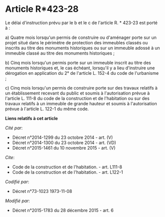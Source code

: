 # Article R*423-28

Le délai d'instruction prévu par le b et le c de l'article R. * 423-23 est porté à : 

a) Quatre mois lorsqu'un permis de construire ou d'aménager porte sur un projet situé dans le périmètre de protection des
immeubles classés ou inscrits au titre des monuments historiques ou sur un immeuble adossé à un immeuble classé au titre des
monuments historiques ; 

b) Cinq mois lorsqu'un permis porte sur un immeuble inscrit au titre des monuments historiques et, le cas échéant, lorsqu'il
y a lieu d'instruire une dérogation en application du 2° de l'article L. 152-4 du code de l'urbanisme ; 

c) Cinq mois lorsqu'un permis de construire porte sur des travaux relatifs à un établissement recevant du public et soumis à
l'autorisation prévue à l'article L. 111-8 du code de la construction et de l'habitation ou sur des travaux relatifs à un
immeuble de grande hauteur et soumis à l'autorisation prévue à l'article L. 122-1 du même code.

**Liens relatifs à cet article**

_Cité par_:

  - Décret n°2014-1299 du 23 octobre 2014 - art. (V)
  - Décret n°2014-1300 du 23 octobre 2014 - art. (VD)
  - Décret n°2015-1461 du 10 novembre 2015 - art. (V)

_Cite_:

  - Code de la construction et de l'habitation. - art. L111-8
  - Code de la construction et de l'habitation. - art. L122-1

_Codifié par_:

  - Décret n°73-1023 1973-11-08

_Modifié par_:

  - Décret n°2015-1783 du 28 décembre 2015 - art. 6
